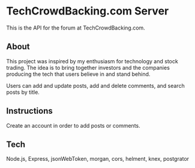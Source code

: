 # TechCrowdBacking.com Server

This is the API for the forum at TechCrowdBacking.com.

## About

This project was inspired by my enthusiasm for technology and stock trading. The idea is to bring together investors and the companies producing the tech that users believe in and stand behind.

Users can add and update posts, add and delete comments, and search posts by title.

## Instructions

Create an account in order to add posts or comments.

## Tech

Node.js, Express, jsonWebToken, morgan, cors, helment, knex, postgrator


